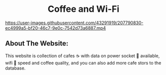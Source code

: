 <h1 align="center"> Coffee and Wi-Fi</h1>



https://user-images.githubusercontent.com/43291919/207790830-ec4999a5-bf20-46c7-9e0c-7542d73a6887.mp4



## About The Website:
This website is collection of cafes ☕ with data on power socket 🔌 available, wifi 📶 speed and coffee quality, and you can also add more cafe stors to the database.


